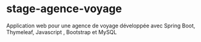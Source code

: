 # stage-agence-voyage
Application web pour une agence de voyage développée avec Spring Boot, Thymeleaf, Javascript , Bootstrap et MySQL
